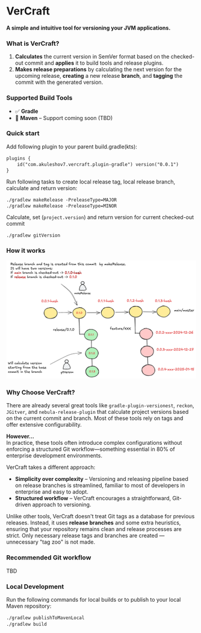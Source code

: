 # VerCraft
**A simple and intuitive tool for versioning your JVM applications.**

### What is VerCraft?
1. **Calculates** the current version in SemVer format based on the checked-out commit and **applies** it to build tools and release plugins.
2. **Makes release preparations** by calculating the next version for the upcoming release, 
**creating** a new release **branch**, and **tagging** the commit with the generated version.

### Supported Build Tools
- ✅ **Gradle**
- 🚧 **Maven** – Support coming soon (TBD)

### Quick start
Add following plugin to your parent build.gradle(kts):
```
plugins {
    id("com.akuleshov7.vercraft.plugin-gradle") version("0.0.1")
}
```

Run following tasks to create local release tag, local release branch, calculate and return version:
```
./gradlew makeRelease -PreleaseType=MAJOR
./gradlew makeRelease -PreleaseType=MINOR
```

Calculate, set (`project.version`) and return version for current checked-out commit
```
./gradlew gitVersion
```

### How it works
![docs/example.png](docs/example.png)

### Why Choose VerCraft?
There are already several great tools like `gradle-plugin-versionest`, `reckon`, `JGitver`, and `nebula-release-plugin` 
that calculate project versions based on the current commit and branch. Most of these tools rely on tags and offer extensive configurability.

**However...**  
In practice, these tools often introduce complex configurations without enforcing 
a structured Git workflow—something essential in 80% of enterprise development environments.

VerCraft takes a different approach:
- **Simplicity over complexity** – Versioning and releasing pipeline based on release branches
is streamlined, familiar to most of developers in enterprise and easy to adopt.
- **Structured workflow** – VerCraft encourages a straightforward, Git-driven approach to versioning.

Unlike other tools, VerCraft doesn't treat Git tags as a database for previous releases. 
Instead, it uses **release branches** and some extra heuristics, ensuring that your repository 
remains clean and release processes are strict. 
Only necessary release tags and branches are created — unnecessary "tag zoo" is not made.

### Recommended Git workflow
TBD

### Local Development
Run the following commands for local builds or to publish to your local Maven repository:
```bash
./gradlew publishToMavenLocal
./gradlew build